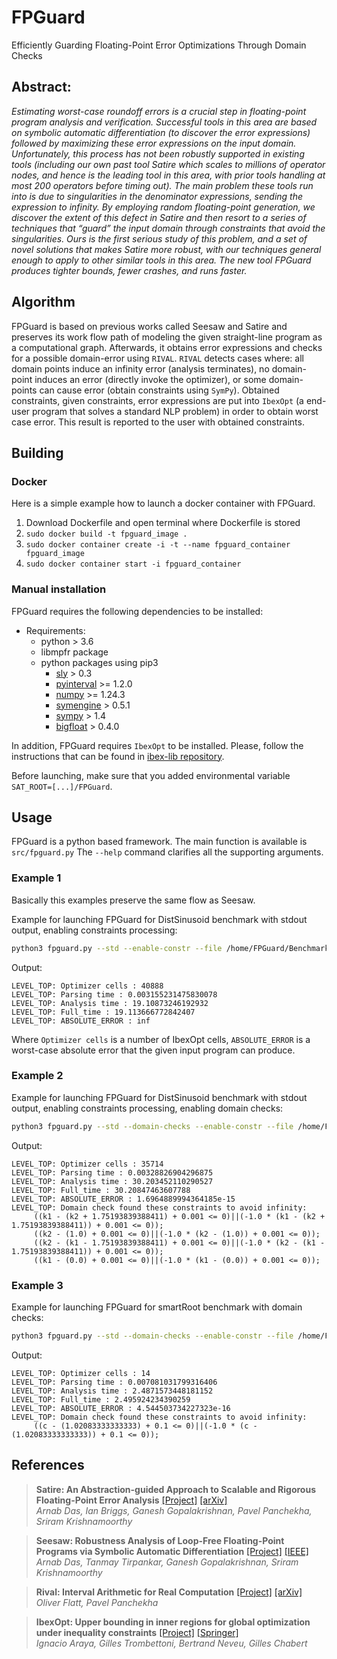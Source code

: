 # FPGuard
Efficiently Guarding Floating-Point Error Optimizations Through Domain Checks

## Abstract:

*Estimating worst-case roundoff errors is a crucial step in floating-point program analysis and verification. Successful tools in this area are based on symbolic automatic differentiation (to discover the error expressions) followed by maximizing these error expressions on the input domain. Unfortunately, this process has not been robustly supported in existing tools (including our own past tool Satire which scales to millions of operator nodes, and hence is the leading tool in this area, with prior tools handling at most 200 operators before timing out). The main problem these tools run into is due to singularities in the denominator expressions, sending the expression to infinity. By employing random floating-point generation, we discover the extent of this defect in Satire and then resort to a series of techniques that “guard” the input domain through constraints that avoid the singularities. Ours is the first serious study of this problem, and a set of novel solutions that makes Satire more robust, with our techniques general enough to apply to other similar tools in this area. The new tool FPGuard produces tighter bounds, fewer crashes, and runs faster.*

## Algorithm 

FPGuard is based on previous works called Seesaw and Satire and preserves its work flow path of modeling the given straight-line program as a computational
graph. Afterwards, it obtains error expressions and checks for a possible domain-error using `RIVAL`. `RIVAL` detects cases where: all domain points induce an infinity error (analysis terminates), no domain-point induces an error (directly invoke the optimizer), or some domain-points can cause error (obtain constraints using `SymPy`). Obtained constraints, given constraints, error expressions are put into `IbexOpt` (a end-user program that solves a standard NLP problem) in order to obtain worst case error. This result is reported to the user with obtained constraints.

## Building

### Docker

Here is a simple example how to launch a docker container with FPGuard.

1) Download Dockerfile and open terminal where Dockerfile is stored
1) `sudo docker build -t fpguard_image .`
2) `sudo docker container create -i -t --name fpguard_container fpguard_image`
3) `sudo docker container start -i fpguard_container`

### Manual installation

FPGuard requires the following dependencies to be installed:

* Requirements:
	* python > 3.6
	* libmpfr package
	* python packages using pip3
		* [sly](https://github.com/dabeaz/sly) > 0.3
		* [pyinterval](https://pypi.org/project/pyinterval/) >= 1.2.0
		* [numpy](https://numpy.org/) >= 1.24.3
		* [symengine](https://github.com/symengine/symengine) > 0.5.1
		* [sympy](https://www.sympy.org/en/index.html) > 1.4
		* [bigfloat](https://pypi.org/project/bigfloat) > 0.4.0

In addition, FPGuard requires `IbexOpt` to be installed. Please, follow the instructions that can be found in [ibex-lib repository](https://github.com/ibex-team/ibex-lib).

Before launching, make sure that you added environmental variable `SAT_ROOT=[...]/FPGuard`.

## Usage

FPGuard is a python based framework. The main function is available is `src/fpguard.py` The `--help` command clarifies all the supporting arguments.

### Example 1

Basically this examples preserve the same flow as Seesaw.

Example for launching FPGuard for DistSinusoid benchmark with stdout output, enabling constraints processing:
```sh
python3 fpguard.py --std --enable-constr --file /home/FPGuard/Benchmarks/DistSinusoid/SAT/distsinusoid.txt
```
Output:
```
LEVEL_TOP: Optimizer cells : 40888
LEVEL_TOP: Parsing time : 0.003155231475830078
LEVEL_TOP: Analysis time : 19.10873246192932
LEVEL_TOP: Full_time : 19.113666772842407
LEVEL_TOP: ABSOLUTE_ERROR : inf
```
Where `Optimizer cells` is a number of IbexOpt cells, `ABSOLUTE_ERROR` is a worst-case absolute error that the given input program can produce.

### Example 2
Example for launching FPGuard for DistSinusoid benchmark with stdout output, enabling constraints processing, enabling domain checks:
```sh
python3 fpguard.py --std --domain-checks --enable-constr --file /home/FPGuard/Benchmarks/DistSinusoid/SAT/distsinusoid.txt
```
Output:
```
LEVEL_TOP: Optimizer cells : 35714
LEVEL_TOP: Parsing time : 0.00328826904296875
LEVEL_TOP: Analysis time : 30.203452110290527
LEVEL_TOP: Full_time : 30.20847463607788
LEVEL_TOP: ABSOLUTE_ERROR : 1.6964889994364185e-15
LEVEL_TOP: Domain check found these constraints to avoid infinity:
	 ((k1 - (k2 + 1.75193839388411) + 0.001 <= 0)||(-1.0 * (k1 - (k2 + 1.75193839388411)) + 0.001 <= 0));
	 ((k2 - (1.0) + 0.001 <= 0)||(-1.0 * (k2 - (1.0)) + 0.001 <= 0));
	 ((k2 - (k1 - 1.75193839388411) + 0.001 <= 0)||(-1.0 * (k2 - (k1 - 1.75193839388411)) + 0.001 <= 0));
	 ((k1 - (0.0) + 0.001 <= 0)||(-1.0 * (k1 - (0.0)) + 0.001 <= 0));
```
### Example 3
Example for launching FPGuard for smartRoot benchmark with domain checks:
```sh
python3 fpguard.py --std --domain-checks --enable-constr --file /home/FPGuard/Benchmarks/smartRoot/SAT/smartRoot.txt
```
Output:
```
LEVEL_TOP: Optimizer cells : 14
LEVEL_TOP: Parsing time : 0.007081031799316406
LEVEL_TOP: Analysis time : 2.4871573448181152
LEVEL_TOP: Full_time : 2.495924234390259
LEVEL_TOP: ABSOLUTE_ERROR : 4.544503734227323e-16
LEVEL_TOP: Domain check found these constraints to avoid infinity:
	 ((c - (1.02083333333333) + 0.1 <= 0)||(-1.0 * (c - (1.02083333333333)) + 0.1 <= 0));
```

## References

> **Satire: An Abstraction-guided Approach to Scalable and Rigorous Floating-Point Error Analysis** [[Project]](https://github.com/arnabd88/Satire) [[arXiv]](https://arxiv.org/abs/2004.11960)   
> *Arnab Das, Ian Briggs, Ganesh Gopalakrishnan, Pavel Panchekha, Sriram Krishnamoorthy*

> **Seesaw: Robustness Analysis of Loop-Free Floating-Point Programs via Symbolic Automatic Differentiation** [[Project]](https://github.com/arnabd88/Seesaw) [[IEEE]](https://ieeexplore.ieee.org/document/9556024)
> *Arnab Das, Tanmay Tirpankar, Ganesh Gopalakrishnan, Sriram Krishnamoorthy*   

> **Rival: Interval Arithmetic for Real Computation** [[Project]](https://github.com/herbie-fp/rival) [[arXiv]](https://arxiv.org/abs/2107.05784)   
> *Oliver Flatt, Pavel Panchekha*   

> **IbexOpt: Upper bounding in inner regions for global optimization under inequality constraints** [[Project]](https://github.com/ibex-team/ibex-lib) [[Springer]](https://link.springer.com/article/10.1007/s10898-014-0145-7)  
> *Ignacio Araya, Gilles Trombettoni, Bertrand Neveu, Gilles Chabert*    


